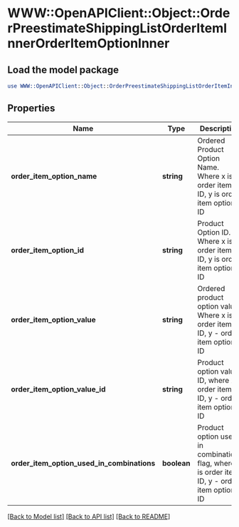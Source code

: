 # WWW::OpenAPIClient::Object::OrderPreestimateShippingListOrderItemInnerOrderItemOptionInner

## Load the model package
```perl
use WWW::OpenAPIClient::Object::OrderPreestimateShippingListOrderItemInnerOrderItemOptionInner;
```

## Properties
Name | Type | Description | Notes
------------ | ------------- | ------------- | -------------
**order_item_option_name** | **string** | Ordered Product Option Name. Where x is order item ID, y is order item option ID | [optional] 
**order_item_option_id** | **string** | Product Option ID. Where x is order item ID, y is order item option ID | [optional] 
**order_item_option_value** | **string** | Ordered product option value Where x is order item ID, y - order item option ID | [optional] 
**order_item_option_value_id** | **string** | Product option value ID, where x is order item ID, y - order item option ID | [optional] 
**order_item_option_used_in_combinations** | **boolean** | Product option used in combinations flag, where x is order item ID, y - order item option ID | [optional] 

[[Back to Model list]](../README.md#documentation-for-models) [[Back to API list]](../README.md#documentation-for-api-endpoints) [[Back to README]](../README.md)


